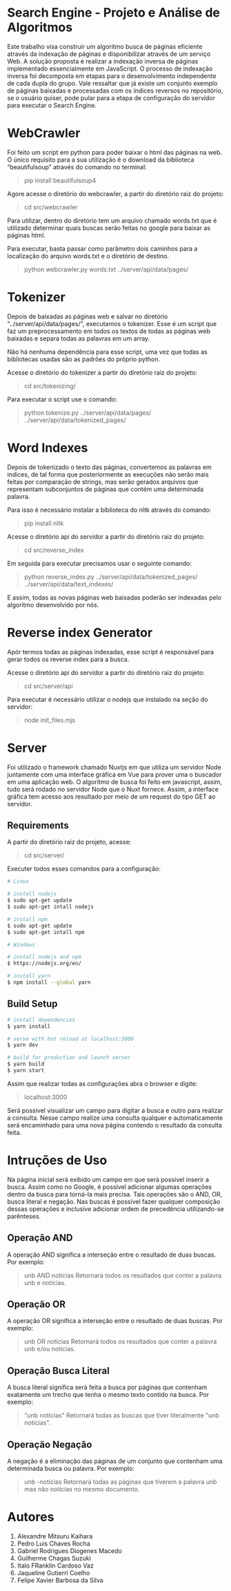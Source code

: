 # Search Engine - Projeto e Análise de Algoritmos
Este trabalho visa construir um algoritmo busca de páginas eficiente através da indexação de páginas e disponibilizar através de um serviço Web. A solução proposta é realizar a indexação inversa de páginas implementado essencialmente em JavaScript. O processo de indexação inversa foi decomposta em etapas para o desenvolvimento independente de cada dupla do grupo. Vale ressaltar que já existe um conjunto exemplo de páginas baixadas e processadas com os índices reversos no repositório, se o usuário quiser, pode pular para a etapa de configuração do servidor para executar o Search Engine.

# WebCrawler
Foi feito um script em python para poder baixar o html das páginas na web. O único requisito para a sua utilização é o download da biblioteca “beautifulsoup” através do comando no terminal:
> pip install beautifulsoup4

Agore acesse o diretório do webcrawler, a partir do diretório raiz do projeto:

> cd src/webcrawler

Para utilizar, dentro do diretório tem um arquivo chamado words.txt que é utilizado determinar quais buscas serão feitas no google para baixar as páginas html.

Para executar, basta passar como parâmetro dois caminhos para a localização do arquivo words.txt e o diretório de destino.

> python webcrawler.py words.txt ../server/api/data/pages/

# Tokenizer
Depois de baixadas as páginas web e salvar no diretório "../server/api/data/pages/", executamos o tokenizer. Esse é um script que faz um preprocessamento em todos os textos de todas as páginas web baixadas e separa todas as palavras em um array.

Não há nenhuma dependência para esse script, uma vez que todas as bibliotecas usadas são as padrões do próprio python.

Acesse o diretório do tokenizer a partir do diretório raiz do projeto:

> cd src/tokenizing/

Para executar o script use o comando:

> python tokenize.py ../server/api/data/pages/ ../server/api/data/tokenized_pages/

#  Word Indexes
Depois de tokenizado o texto das páginas, convertemos as palavras em indices, de tal forma que posteriormente as execuções não serão mais feitas por comparação de strings, mas serão gerados arquivos que representam subconjuntos de páginas que contém uma determinada palavra.

Para isso é necessário instalar a biblioteca do nltk através do comando:

> pip install nltk

Acesse o diretório api do servidor a partir do diretório raiz do projeto:

> cd src/reverse_index

Em seguida para executar precisamos usar o seguinte comando:

> python reverse_index.py ../server/api/data/tokenized_pages/ ../server/api/data/text_indexes/

E assim, todas as novas páginas web baixadas poderão ser indexadas pelo algoritmo desenvolvido por nós.

#  Reverse index Generator
Apór termos todas as páginas indexadas, esse script é responsável para gerar todos os reverse index para a busca.

Acesse o diretório api do servidor a partir do diretório raiz do projeto:

> cd src/server/api

Para executar é necessário utilizar o nodejs que instalado na seção do servidor:

> node init_files.mjs

# Server

Foi utilizado o framework chamado Nuxtjs em que utiliza um servidor Node juntamente com uma interface gráfica em Vue para prover uma o buscador em uma aplicação web. O algoritmo de busca foi feito em javascript, assim, tudo será rodado no servidor Node que o Nuxt fornece. Assim, a interface gráfica tem acesso aos resultado por meio de um request do tipo GET ao servidor.

## Requirements
A partir do diretório raiz do projeto, acesse:

> cd src/server/

Executer todos esses comandos para a configuração:

```bash
# Linux

# install nodejs
$ sudo apt-get update
$ sudo apt-get intall nodejs

# install npm
$ sudo apt-get update
$ sudo apt-get intall npm

# Windows 

# install nodejs and npm
$ https://nodejs.org/en/

# install yarn
$ npm install --global yarn
```

## Build Setup

```bash
# install dependencies
$ yarn install

# serve with hot reload at localhost:3000
$ yarn dev

# build for production and launch server
$ yarn build
$ yarn start

```

Assim que realizar todas as configurações abra o browser e digite:

> localhost:3000

Será possível visualizar um campo para digitar a busca e outro para realizar a consulta. Nesse campo realize uma consulta qualquer e automaticamente será encaminhado para uma nova página contendo o resultado da consulta feita.

# Intruções de Uso
Na página inicial será exibido um campo em que será possível inserir a busca. Assim como no Google, é possível adicionar algumas operações dentro da busca para torná-la mais precisa. Tais operações são o AND, OR, busca literal e negação. Nas buscas é possível fazer qualquer composição dessas operações e inclusive adicionar ordem de precedência utilizando-se parênteses.

## Operação AND
A operação AND significa a interseção entre o resultado de duas buscas. Por exemplo:
> unb AND notícias
Retornará todos os resultados que conter a palavra unb e notícias.

## Operação OR
A operação OR significa a interseção entre o resultado de duas buscas. Por exemplo:
> unb OR notícias
Retornará todos os resultados que conter a palavra unb e/ou notícias.

## Operação Busca Literal
A busca literal significa será feita a busca por páginas que contenham exatamente um trecho que tenha o mesmo texto contido na busca. Por exemplo:
> "unb notícias"
Retornará todas as buscas que tiver literalmente "unb notícias".

## Operação Negação
A negação é a eliminação das páginas de um conjunto que contenham uma determinada busca ou palavra. Por exemplo:
> unb -notícias
Retornará todas as páginas que tiverem a palavra unb mas não notícias no mesmo documento.

# Autores
1. Alexandre Mitsuru Kaihara
2. Pedro Luis Chaves Rocha 
3. Gabriel Rodrigues Diogenes Macedo 
4. Guilherme Chagas Suzuki
5. Italo FRanklin Cardoso Vaz
6. Jaqueline Gutierri Coelho 
7. Felipe Xavier Barbosa da Silva


